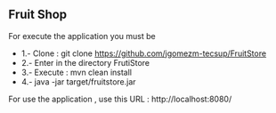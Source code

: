## Fruit Shop


For execute the application you must be

- 1.- Clone : git clone https://github.com/jgomezm-tecsup/FruitStore
- 2.- Enter in the directory FrutiStore
- 3.- Execute : mvn clean install
- 4.- java -jar target/fruitstore.jar

For use the application , use this URL : http://localhost:8080/
